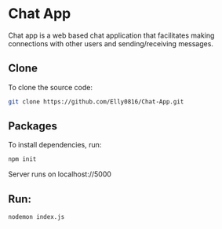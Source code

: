 # Chat App

Chat app is a web based chat application that facilitates making connections with other users and sending/receiving messages.

## Clone

To clone the source code:

```bash
git clone https://github.com/Elly0816/Chat-App.git
```

## Packages

To install dependencies, run: 

```bash
npm init
```


Server runs on localhost://5000

## Run:

```bash
nodemon index.js
```